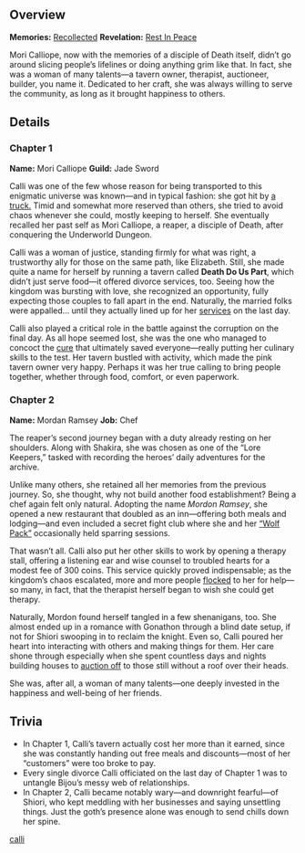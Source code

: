 <!-- title: Mori Calliope -->
<!-- quote: Until death do you part. -->
<!-- chapters: -1 -->
<!-- images: (Calli's Chapter 1 Profile), (Calli aura farming), (Recollection - Mori Calliope), (Calli's Chapter 2 Profile), (Calli during Chapter 2's Ending)-->
<!-- model: false -->

## Overview

**Memories:** [Recollected](https://youtu.be/j8I3gqJV1NU)
**Revelation:** [Rest In Peace](#entry:rest-in-peace-entry)

Mori Calliope, now with the memories of a disciple of Death itself, didn’t go around slicing people’s lifelines or doing anything grim like that. In fact, she was a woman of many talents—a tavern owner, therapist, auctioneer, builder, you name it. Dedicated to her craft, she was always willing to serve the community, as long as it brought happiness to others.

## Details

### Chapter 1

**Name:** Mori Calliope
**Guild:** Jade Sword

Calli was one of the few whose reason for being transported to this enigmatic universe was known—and in typical fashion: she got hit by [a truck.](https://www.youtube.com/live/xE3JQ1R2DdU?t=331) Timid and somewhat more reserved than others, she tried to avoid chaos whenever she could, mostly keeping to herself. She eventually recalled her past self as Mori Calliope, a reaper, a disciple of Death, after conquering the Underworld Dungeon.

Calli was a woman of justice, standing firmly for what was right, a trustworthy ally for those on the same path, like Elizabeth. Still, she made quite a name for herself by running a tavern called **Death Do Us Part**, which didn’t just serve food—it offered divorce services, too. Seeing how the kingdom was bursting with love, she recognized an opportunity, fully expecting those couples to fall apart in the end. Naturally, the married folks were appalled… until they actually lined up for her [services](https://www.youtube.com/live/evcruocvE3g?feature=shared&t=11280) on the last day.

Calli also played a critical role in the battle against the corruption on the final day. As all hope seemed lost, she was the one who managed to concoct the [cure](https://www.youtube.com/live/evcruocvE3g?t=8835) that ultimately saved everyone—really putting her culinary skills to the test. Her tavern bustled with activity, which made the pink tavern owner very happy. Perhaps it was her true calling to bring people together, whether through food, comfort, or even paperwork.

### Chapter 2

**Name:** Mordan Ramsey
**Job:** Chef

The reaper’s second journey began with a duty already resting on her shoulders. Along with Shakira, she was chosen as one of the “Lore Keepers,” tasked with recording the heroes’ daily adventures for the archive.

Unlike many others, she retained all her memories from the previous journey. So, she thought, why not build another food establishment? Being a chef again felt only natural. Adopting the name _Mordon Ramsey_, she opened a new restaurant that doubled as an inn—offering both meals and lodging—and even included a secret fight club where she and her [“Wolf Pack”](https://www.youtube.com/live/uX0rZYSrb4Q?si=ygzF1V3H5aVxDjwl&t=6658) occasionally held sparring sessions.

That wasn’t all. Calli also put her other skills to work by opening a therapy stall, offering a listening ear and wise counsel to troubled hearts for a modest fee of 300 coins. This service quickly proved indispensable; as the kingdom’s chaos escalated, more and more people [flocked](https://www.youtube.com/live/ABO6qUKDBG0?si=zw4PRzXBRiyCgpjw&t=14246) to her for help—so many, in fact, that the therapist herself began to wish she could get therapy.

Naturally, Mordon found herself tangled in a few shenanigans, too. She almost ended up in a romance with Gonathon through a blind date setup, if not for Shiori swooping in to reclaim the knight. Even so, Calli poured her heart into interacting with others and making things for them. Her care shone through especially when she spent countless days and nights building houses to [auction off](https://www.youtube.com/live/Ch4qLZhARtY?t=5528) to those still without a roof over their heads.

She was, after all, a woman of many talents—one deeply invested in the happiness and well-being of her friends.

## Trivia

- In Chapter 1, Calli’s tavern actually cost her more than it earned, since she was constantly handing out free meals and discounts—most of her “customers” were too broke to pay.
- Every single divorce Calli officiated on the last day of Chapter 1 was to untangle Bijou’s messy web of relationships.
- In Chapter 2, Calli became notably wary—and downright fearful—of Shiori, who kept meddling with her businesses and saying unsettling things. Just the goth’s presence alone was enough to send chills down her spine.

[calli](#easter:easter-calli)
